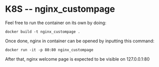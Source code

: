 # K8S -- nginx_custompage

Feel free to run the container on its own by doing:

```
docker build -t nginx_custompage .
```

Once done, nginx in container can be opened by inputting this command:

```
docker run -it -p 80:80 nginx_custompage
```

After that, nginx welcome page is expected to be visible on 127.0.0.1:80 
